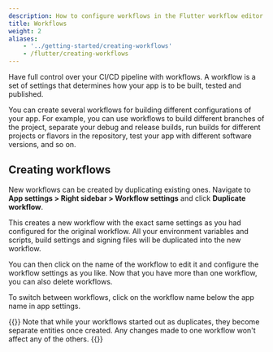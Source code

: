 ```yaml
---
description: How to configure workflows in the Flutter workflow editor
title: Workflows
weight: 2
aliases:
    - '../getting-started/creating-workflows'
    - /flutter/creating-workflows
---
```


Have full control over your CI/CD pipeline with workflows. A workflow is a set of settings that determines how your app is to be built, tested and published. 

You can create several workflows for building different configurations of your app. For example, you can use workflows to build different branches of the project, separate your debug and release builds, run builds for different projects or flavors in the repository, test your app with different software versions, and so on.

## Creating workflows

New workflows can be created by duplicating existing ones. Navigate to **App settings > Right sidebar > Workflow settings** and click **Duplicate workflow**.

This creates a new workflow with the exact same settings as you had configured for the original workflow. All your environment variables and scripts, build settings and signing files will be duplicated into the new workflow.

You can then click on the name of the workflow to edit it and configure the workflow settings as you like. Now that you have more than one workflow, you can also delete workflows.

To switch between workflows, click on the workflow name below the app name in app settings.

{{<notebox>}}
Note that while your workflows started out as duplicates, they become separate entities once created. Any changes made to one workflow won't affect any of the others.
{{</notebox>}}
